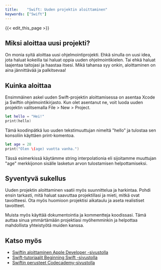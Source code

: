```yaml
---
title:    "Swift: Uuden projektin aloittaminen"
keywords: ["Swift"]
---
```


{{< edit_this_page >}}

## Miksi aloittaa uusi projekti?

On monia syitä aloittaa uusi ohjelmointiprojekti. Ehkä sinulla on uusi idea, jota haluat kokeilla tai haluat oppia uuden ohjelmointikielen. Tai ehkä haluat laajentaa taitojasi ja haastaa itsesi. Mikä tahansa syy onkin, aloittaminen on aina jännittävää ja palkitsevaa!

## Kuinka aloittaa

Ensimmäinen askel uuden Swift-projektin aloittamisessa on asentaa Xcode ja Swiftin ohjelmointikirjasto. Kun olet asentanut ne, voit luoda uuden projektin valitsemalla File > New > Project.

```Swift
let hello = "Hei!"
print(hello)
```

Tämä koodinpätkä luo uuden tekstimuuttujan nimeltä "hello" ja tulostaa sen konsoliin käyttäen print-komentoa.

```Swift
let age = 28
print("Olen \(age) vuotta vanha.")
```

Tässä esimerkissä käytämme string interpolationia eli sijoitamme muuttujan "age" merkkijonon sisälle lasketun arvon tulostamisen helpottamiseksi.

## Syventyvä sukellus

Uuden projektin aloittaminen vaatii myös suunnittelua ja harkintaa. Pohdi ensin tarkasti, mitä haluat saavuttaa projektillasi ja mieti, mitkä ovat tavoitteesi. Ota myös huomioon projektisi aikataulu ja aseta realistiset tavoitteet.

Muista myös käyttää dokumentointia ja kommentteja koodissasi. Tämä auttaa sinua ymmärtämään projektiasi myöhemminkin ja helpottaa mahdollista yhteistyötä muiden kanssa.

## Katso myös

- [Swiftin aloittaminen Apple Developer -sivustolla](https://developer.apple.com/swift/)
- [Swift-tutoriaalit Beginning Swift -sivustolla](https://beginningswift.com/)
- [Swiftin perusteet Codecademy-sivustolla](https://www.codecademy.com/learn/learn-swift)